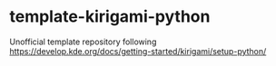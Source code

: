 # template-kirigami-python
Unofficial template repository following https://develop.kde.org/docs/getting-started/kirigami/setup-python/
